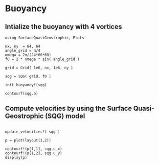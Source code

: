 # Buoyancy


## Intialize the buoyancy with 4 vortices

```@example 1
using SurfaceQuasiGeostrophic, Plots

nx, ny  = 64, 64
angle_grid = π/4 
omega = 2π/(24*60*60)
f0 = 2 * omega * sin( angle_grid )

grid = Grid( 1e6, nx, 1e6, ny )

sqg = SQG( grid, f0 ) 

init_buoyancy!(sqg)

contourf(sqg.b)
```

## Compute velocities by using the Surface Quasi-Geostrophic (SQG) model


```@example 1

update_velocities!( sqg )

p = plot(layout(1,2))

contourf!(p[1,1], sqg.u_x)
contourf!(p[1,2], sqg.u_y)
display(p)

```
